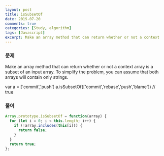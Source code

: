 ```yaml
---
layout: post
title: isSubsetOf
date: 2019-07-20
comments: true
categories: [Study, algorithm]
tags: [Javascript]
excerpt: Make an array method that can return whether or not a context array is a subset of an input array.
---
```


### 문제

Make an array method that can return whether or not a context array is a subset of an input array. To simplify the problem, you can assume that both arrays will contain only strings.

var a = ['commit','push']
a.isSubsetOf(['commit','rebase','push','blame']) // true

### 풀이

```javascript
Array.prototype.isSubsetOf = function(array) {
  for (let i = 0; i < this.length; i++) {
    if (!array.includes(this[i])) {
      return false;
    }
  }
  return true;
};
```
